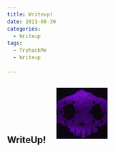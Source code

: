 ```yaml
---
title: Writeup!
date: 2021-08-30
categories:
  - Writeup
tags:
  - TryhackMe
  - Writeup

---
```

<h2>WriteUp! <img src="/assets/images/sombra.png" alt style="right;margin-right:10px; margin-left:20px; margin-bottom:10px; height:120px;"/></h2>